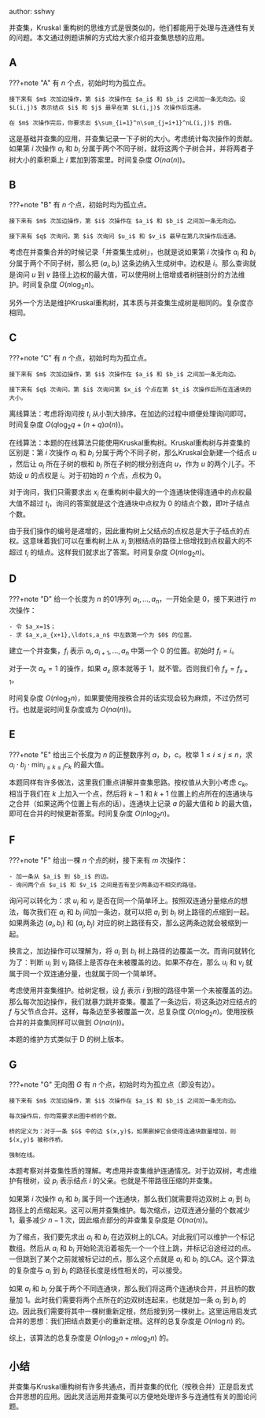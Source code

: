author: sshwy

并查集，Kruskal 重构树的思维方式是很类似的，他们都能用于处理与连通性有关的问题。本文通过例题讲解的方式给大家介绍并查集思想的应用。

## A

???+note "A"
    有 $n$ 个点，初始时均为孤立点。
    
    接下来有 $m$ 次加边操作，第 $i$ 次操作在 $a_i$ 和 $b_i$ 之间加一条无向边。设 $L(i,j)$ 表示结点 $i$ 和 $j$ 最早在第 $L(i,j)$ 次操作后连通。
    
    在 $m$ 次操作完后，你要求出 $\sum_{i=1}^n\sum_{j=i+1}^nL(i,j)$ 的值。

这是基础并查集的应用，并查集记录一下子树的大小。考虑统计每次操作的贡献。如果第 $i$ 次操作 $a_i$ 和 $b_i$ 分属于两个不同子树，就将这两个子树合并，并将两者子树大小的乘积乘上 $i$ 累加到答案里。时间复杂度 $O(n\alpha(n))$。

## B

???+note "B"
    有 $n$ 个点，初始时均为孤立点。
    
    接下来有 $m$ 次加边操作，第 $i$ 次操作在 $a_i$ 和 $b_i$ 之间加一条无向边。
    
    接下来有 $q$ 次询问，第 $i$ 次询问 $u_i$ 和 $v_i$ 最早在第几次操作后连通。

考虑在并查集合并的时候记录「并查集生成树」，也就是说如果第 $i$ 次操作 $a_i$ 和 $b_i$ 分属于两个不同子树，那么把 $(a_i,b_i)$ 这条边纳入生成树中。边权是 $i$。那么查询就是询问 $u$ 到 $v$ 路径上边权的最大值，可以使用树上倍增或者树链剖分的方法维护。时间复杂度 $O(n\log_2n)$。

另外一个方法是维护Kruskal重构树，其本质与并查集生成树是相同的。复杂度亦相同。

## C

???+note “C”
    有 $n$ 个点，初始时均为孤立点。
    
    接下来有 $m$ 次加边操作，第 $i$ 次操作在 $a_i$ 和 $b_i$ 之间加一条无向边。
    
    接下来有 $q$ 次询问，第 $i$ 次询问第 $x_i$ 个点在第 $t_i$ 次操作后所在连通块的大小。

离线算法：考虑将询问按 $t_i$ 从小到大排序。在加边的过程中顺便处理询问即可。时间复杂度 $O(q\log_2q+(n+q)\alpha(n))$。

在线算法：本题的在线算法只能使用Kruskal重构树。Kruskal重构树与并查集的区别是：第 $i$ 次操作 $a_i$ 和 $b_i$ 分属于两个不同子树，那么Kruskal会新建一个结点 $u$ ，然后让 $a_i$ 所在子树的根和 $b_i$ 所在子树的根分别连向 $u$，作为 $u$ 的两个儿子。不妨设 $u$ 的点权是 $i$。对于初始的 $n$ 个点，点权为 $0$。

对于询问，我们只需要求出 $x_i$ 在重构树中最大的一个连通块使得连通中的点权最大值不超过 $t_i$，询问的答案就是这个连通块中点权为 $0$ 的结点个数，即叶子结点个数。

由于我们操作的编号是递增的，因此重构树上父结点的点权总是大于子结点的点权。这意味着我们可以在重构树上从 $x_i$ 到根结点的路径上倍增找到点权最大的不超过 $t_i$ 的结点。这样我们就求出了答案。时间复杂度 $O(n\log_2n)$。

## D

???+note "D"
    给一个长度为 $n$ 的01序列 $a_1,\ldots,a_n$，一开始全是 $0$，接下来进行 $m$ 次操作：
    
    - 令 $a_x=1$；
    - 求 $a_x,a_{x+1},\ldots,a_n$ 中左数第一个为 $0$ 的位置。

建立一个并查集，$f_i$ 表示 $a_i,a_{i+1},\ldots,a_n$ 中第一个 $0$ 的位置。初始时 $f_i=i$。

对于一次 $a_x=1$ 的操作，如果 $a_x$ 原本就等于 $1$，就不管。否则我们令 $f_x=f_{x+1}$。

时间复杂度 $O(n\log_2n)$，如果要使用按秩合并的话实现会较为麻烦，不过仍然可行。也就是说时间复杂度或为 $O(n\alpha(n))$。

## E

???+note "E"
    给出三个长度为 $n$ 的正整数序列 $a$，$b$，$c$。枚举 $1\le i\le j\le n$，求 $a_i\cdot b_j\cdot \min_{i\le k\le j}c_k$ 的最大值。

本题同样有许多做法，这里我们重点讲解并查集思路。按权值从大到小考虑 $c_k$。相当于我们在 $k$ 上加入一个点，然后将 $k-1$ 和 $k+1$ 位置上的点所在的连通块与之合并（如果这两个位置上有点的话）。连通块上记录 $a$ 的最大值和 $b$ 的最大值，即可在合并的时候更新答案。时间复杂度 $O(n\log_2n)$。

## F

???+note "F"
    给出一棵 $n$ 个点的树，接下来有 $m$ 次操作：
    
    - 加一条从 $a_i$ 到 $b_i$ 的边。
    - 询问两个点 $u_i$ 和 $v_i$ 之间是否有至少两条边不相交的路径。

询问可以转化为：求 $u_i$ 和 $v_i$ 是否在同一个简单环上。按照双连通分量缩点的想法，每次我们在 $a_i$ 和 $b_i$ 间加一条边，就可以把 $a_i$ 到 $b_i$ 树上路径的点缩到一起。如果两条边 $(a_i,b_i)$ 和 $(a_j,b_j)$ 对应的树上路径有交，那么这两条边就会被缩到一起。

换言之，加边操作可以理解为，将 $a_i$ 到 $b_i$ 树上路径的边覆盖一次。而询问就转化为了：判断 $u_i$ 到 $v_i$ 路径上是否存在未被覆盖的边。如果不存在，那么 $u_i$ 和 $v_i$ 就属于同一个双连通分量，也就属于同一个简单环。

考虑使用并查集维护。给树定根，设 $f_i$ 表示 $i$ 到根的路径中第一个未被覆盖的边。那么每次加边操作，我们就暴力跳并查集。覆盖了一条边后，将这条边对应结点的 $f$ 与父节点合并。这样，每条边至多被覆盖一次，总复杂度 $O(n\log_2n)$。使用按秩合并的并查集同样可以做到 $O(n\alpha(n))$。

本题的维护方式类似于 D 的树上版本。

## G

???+note "G"
    无向图 $G$ 有 $n$ 个点，初始时均为孤立点（即没有边）。
    
    接下来有 $m$ 次加边操作，第 $i$ 次操作在 $a_i$ 和 $b_i$ 之间加一条无向边。
    
    每次操作后，你均需要求出图中桥的个数。
    
    桥的定义为：对于一条 $G$ 中的边 $(x,y)$，如果删掉它会使得连通块数量增加，则 $(x,y)$ 被称作桥。
    
    强制在线。

本题考察对并查集性质的理解。考虑用并查集维护连通情况。对于边双树，考虑维护有根树，设 $p_i$ 表示结点 $i$ 的父亲。也就是不带路径压缩的并查集。

如果第 $i$ 次操作 $a_i$ 和 $b_i$ 属于同一个连通块，那么我们就需要将边双树上 $a_i$ 到 $b_i$ 路径上的点缩起来。这可以用并查集维护。每次缩点，边双连通分量的个数减少 $1$，最多减少 $n-1$ 次，因此缩点部分的并查集复杂度是 $O(n\alpha(n))$。

为了缩点，我们要先求出 $a_i$ 和 $b_i$ 在边双树上的LCA。对此我们可以维护一个标记数组。然后从 $a_i$ 和 $b_i$ 开始轮流沿着祖先一个一个往上跳，并标记沿途经过的点。一但跳到了某个之前就被标记过的点，那么这个点就是 $a_i$ 和 $b_i$ 的LCA。这个算法的复杂度与 $a_i$ 到 $b_i$ 的路径长度是线性相关的，可以接受。

如果 $a_i$ 和 $b_i$ 分属于两个不同连通块，那么我们将这两个连通块合并，并且桥的数量加 $1$。此时我们需要将两个点所在的边双树连起来，也就是加一条 $a_i$ 到 $b_i$ 的边。因此我们需要将其中一棵树重新定根，然后接到另一棵树上。这里运用启发式合并的思想：我们把结点数更小的重新定根。这样的总复杂度是 $O(n\log n)$ 的。

综上，该算法的总复杂度是 $O(n\log_2n+m\log_2n)$ 的。

## 小结

并查集与Kruskal重构树有许多共通点，而并查集的优化（按秩合并）正是启发式合并思想的应用。因此灵活运用并查集可以方便地处理许多与连通性有关的图论问题。
